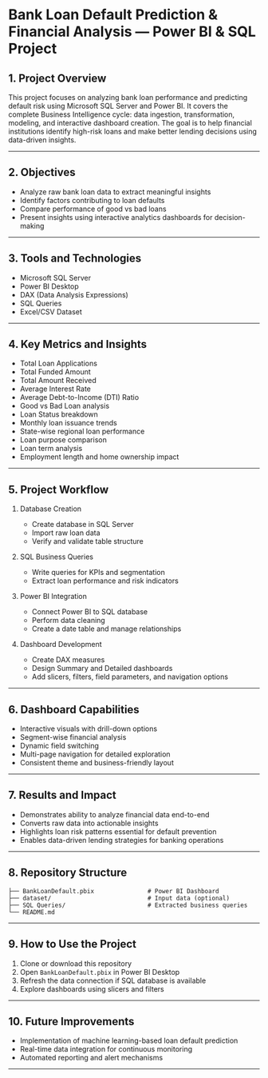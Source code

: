 # Bank Loan Default Prediction & Financial Analysis — Power BI & SQL Project

## 1. Project Overview

This project focuses on analyzing bank loan performance and predicting default risk using Microsoft SQL Server and Power BI. It covers the complete Business Intelligence cycle: data ingestion, transformation, modeling, and interactive dashboard creation. The goal is to help financial institutions identify high-risk loans and make better lending decisions using data-driven insights.

---

## 2. Objectives

* Analyze raw bank loan data to extract meaningful insights
* Identify factors contributing to loan defaults
* Compare performance of good vs bad loans
* Present insights using interactive analytics dashboards for decision-making

---

## 3. Tools and Technologies

* Microsoft SQL Server
* Power BI Desktop
* DAX (Data Analysis Expressions)
* SQL Queries
* Excel/CSV Dataset

---

## 4. Key Metrics and Insights

* Total Loan Applications
* Total Funded Amount
* Total Amount Received
* Average Interest Rate
* Average Debt-to-Income (DTI) Ratio
* Good vs Bad Loan analysis
* Loan Status breakdown
* Monthly loan issuance trends
* State-wise regional loan performance
* Loan purpose comparison
* Loan term analysis
* Employment length and home ownership impact

---

## 5. Project Workflow

1. Database Creation

   * Create database in SQL Server
   * Import raw loan data
   * Verify and validate table structure

2. SQL Business Queries

   * Write queries for KPIs and segmentation
   * Extract loan performance and risk indicators

3. Power BI Integration

   * Connect Power BI to SQL database
   * Perform data cleaning
   * Create a date table and manage relationships

4. Dashboard Development

   * Create DAX measures
   * Design Summary and Detailed dashboards
   * Add slicers, filters, field parameters, and navigation options

---

## 6. Dashboard Capabilities

* Interactive visuals with drill-down options
* Segment-wise financial analysis
* Dynamic field switching
* Multi-page navigation for detailed exploration
* Consistent theme and business-friendly layout

---

## 7. Results and Impact

* Demonstrates ability to analyze financial data end-to-end
* Converts raw data into actionable insights
* Highlights loan risk patterns essential for default prevention
* Enables data-driven lending strategies for banking operations

---

## 8. Repository Structure

```
├── BankLoanDefault.pbix               # Power BI Dashboard
├── dataset/                           # Input data (optional)
├── SQL Queries/                       # Extracted business queries
└── README.md
```

---

## 9. How to Use the Project

1. Clone or download this repository
2. Open `BankLoanDefault.pbix` in Power BI Desktop
3. Refresh the data connection if SQL database is available
4. Explore dashboards using slicers and filters

---

## 10. Future Improvements

* Implementation of machine learning-based loan default prediction
* Real-time data integration for continuous monitoring
* Automated reporting and alert mechanisms

---
